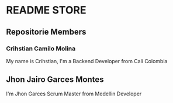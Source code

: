 # README STORE

## Repositorie Members

### Crihstian Camilo Molina
My name is Crihstian, I'm a Backend Developer from Cali Colombia

## Jhon Jairo Garces Montes
I'm Jhon Garces Scrum Master from Medellin Developer